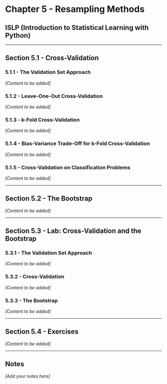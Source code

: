 # Chapter 5 - Resampling Methods

## ISLP (Introduction to Statistical Learning with Python)

---

## Section 5.1 - Cross-Validation

### 5.1.1 - The Validation Set Approach
*[Content to be added]*

### 5.1.2 - Leave-One-Out Cross-Validation
*[Content to be added]*

### 5.1.3 - k-Fold Cross-Validation
*[Content to be added]*

### 5.1.4 - Bias-Variance Trade-Off for k-Fold Cross-Validation
*[Content to be added]*

### 5.1.5 - Cross-Validation on Classification Problems
*[Content to be added]*

---

## Section 5.2 - The Bootstrap
*[Content to be added]*

---

## Section 5.3 - Lab: Cross-Validation and the Bootstrap

### 5.3.1 - The Validation Set Approach
*[Content to be added]*

### 5.3.2 - Cross-Validation
*[Content to be added]*

### 5.3.3 - The Bootstrap
*[Content to be added]*

---

## Section 5.4 - Exercises
*[Content to be added]*

---

## Notes
*[Add your notes here]*
